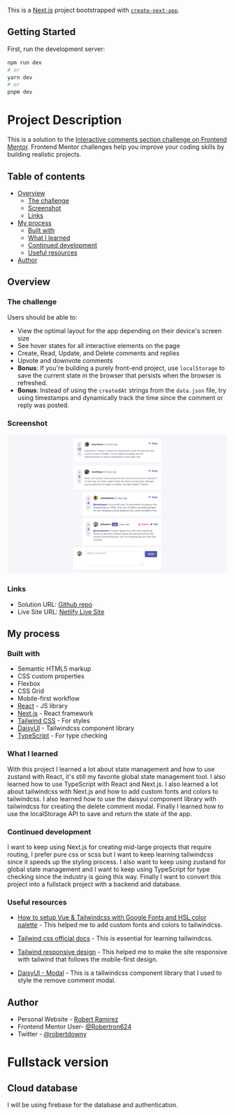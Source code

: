 This is a [Next.js](https://nextjs.org/) project bootstrapped with [`create-next-app`](https://github.com/vercel/next.js/tree/canary/packages/create-next-app).

## Getting Started

First, run the development server:

```bash
npm run dev
# or
yarn dev
# or
pnpm dev
```

# Project Description

This is a solution to the [Interactive comments section challenge on Frontend Mentor](https://www.frontendmentor.io/challenges/interactive-comments-section-iG1RugEG9). Frontend Mentor challenges help you improve your coding skills by building realistic projects. 

## Table of contents

- [Overview](#overview)
  - [The challenge](#the-challenge)
  - [Screenshot](#screenshot)
  - [Links](#links)
- [My process](#my-process)
  - [Built with](#built-with)
  - [What I learned](#what-i-learned)
  - [Continued development](#continued-development)
  - [Useful resources](#useful-resources)
- [Author](#author)

## Overview

### The challenge

Users should be able to:

- View the optimal layout for the app depending on their device's screen size
- See hover states for all interactive elements on the page
- Create, Read, Update, and Delete comments and replies
- Upvote and downvote comments
- **Bonus**: If you're building a purely front-end project, use `localStorage` to save the current state in the browser that persists when the browser is refreshed.
- **Bonus**: Instead of using the `createdAt` strings from the `data.json` file, try using timestamps and dynamically track the time since the comment or reply was posted.

### Screenshot

![](./screenshot.png)

### Links

- Solution URL: [Github repo](https://github.com/Robertron624/interactive-comments)
- Live Site URL: [Netlify Live Site](https://melodic-lamington-1297e9.netlify.app/)

## My process

### Built with

- Semantic HTML5 markup
- CSS custom properties
- Flexbox
- CSS Grid
- Mobile-first workflow
- [React](https://reactjs.org/) - JS library
- [Next.js](https://nextjs.org/) - React framework
- [Tailwind CSS](https://tailwindcss.com/) - For styles
- [DaisyUI](https://daisyui.com/) - Tailwindcss component library
- [TypeScript](https://www.typescriptlang.org/) - For type checking

### What I learned

With this project I learned a lot about state management and how to use zustand with React, it's still my favorite global state management tool. I also learned how to use TypeScript with React and Next.js. I also learned a lot about tailwindcss with Next.js and how to add custom fonts and colors to tailwindcss. I also learned how to use the daisyui component library with tailwindcss for creating the delete comment modal. Finally I learned how to use the localStorage API to save and return the state of the app.

### Continued development

I want to keep using Next.js for creating mid-large projects that require routing, I prefer pure css or scss but I want to keep learning tailwindcss since it speeds up the styling process. I also want to keep using zustand for global state management and I want to keep using TypeScript for type checking since the industry is going this way. Finally I want to convert this project into a fullstack project with a backend and database.

### Useful resources

- [How to setup Vue & Tailwindcss with Google Fonts and HSL color palette](https://medium.com/@saulchelewani/how-to-setup-vue-tailwindcss-with-custom-fonts-and-hsl-color-palette-cda43bf64fea#:~:text=According%20to%20Tailwind%20docs%2C%20we,color%20palette%20the%20framework%20offers.&text=We%20are%20taking%20that%20customization,Hue%2DSaturation%2DLightness) - This helped me to add custom fonts and colors to tailwindcss.

- [Tailwind css official docs](https://tailwindcss.com/docs/) - This is essential for learning tailwindcss.

- [Tailwind responsive design](https://tailwindcss.com/docs/responsive-design) - This helped me to make the site responsive with tailwind that follows the mobile-first design.

- [DaisyUI - Modal](https://daisyui.com/components/modal/) - This is a tailwindcss component library that I used to style the remove comment modal.

## Author

- Personal Website - [Robert Ramirez](https://robert-ramirez.netlify.app)
- Frontend Mentor User- [@Robertron624](https://www.frontendmentor.io/profile/Robertron624)
- Twitter - [@robertdowny](https://www.twitter.com/robertdowny)

# Fullstack version

## Cloud database

I will be using firebase for the database and authentication.



